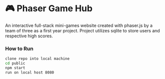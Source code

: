 # 🎮 Phaser Game Hub

An interactive full-stack mini-games website created with phaser.js by a team of three as a first year project. Project utilizes sqlite to store users and respective high scores.

### How to Run
```bash
clone repo into local machine
cd public
npm start
run on local host 8080


